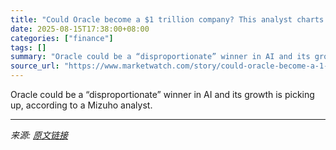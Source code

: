 ```yaml
---
title: "Could Oracle become a $1 trillion company? This analyst charts the course."
date: 2025-08-15T17:38:00+08:00
categories: ["finance"]
tags: []
summary: "Oracle could be a “disproportionate” winner in AI and its growth is picking up, according to a Mizuho analyst."
source_url: "https://www.marketwatch.com/story/could-oracle-become-a-1-trillion-company-this-analyst-charts-the-course-b4c292fe?mod=mw_rss_topstories"
---
```


Oracle could be a “disproportionate” winner in AI and its growth is picking up, according to a Mizuho analyst.

---

*来源: [原文链接](https://www.marketwatch.com/story/could-oracle-become-a-1-trillion-company-this-analyst-charts-the-course-b4c292fe?mod=mw_rss_topstories)*
